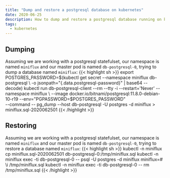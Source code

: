 ```yaml
---
title: "Dump and restore a postgresql database on kubernetes"
date: 2020-06-25
description: How to dump and restore a postgresql database running on kubernetes
tags:
  - kubernetes
---
```


## Dumping
Assuming we are working with a postgresql statefulset, our namespace is named `miniflux` and our master pod is named `db-postgresql-0`, trying to
dump a database named `miniflux`:
{{< highlight sh >}}
export POSTGRES_PASSWORD=$(kubectl get secret --namespace miniflux db-postgresql \
  -o jsonpath="{.data.postgresql-password}" | base64 --decode)
kubectl run db-postgresql-client --rm --tty -i --restart='Never' --namespace miniflux \
  --image docker.io/bitnami/postgresql:11.8.0-debian-10-r19 --env="PGPASSWORD=$POSTGRES_PASSWORD" \
  --command -- pg_dump --host db-postgresql -U postgres -d miniflux > miniflux.sql-2020062501
{{< /highlight >}}

## Restoring

Assuming we are working with a postgresql statefulset, our namespace is named `miniflux` and our master pod is named `db-postgresql-0`, trying to
restore a database named `miniflux`:
{{< highlight sh >}}
kubectl -n miniflux cp miniflux.sql-2020062501 db-postgresql-0:/tmp/miniflux.sql
kubectl -n miniflux exec -ti db-postgresql-0 -- psql -U postgres -d miniflux
miniflux=# \i /tmp/miniflux.sql
kubectl -n miniflux exec -ti db-postgresql-0 -- rm /tmp/miniflux.sql
{{< /highlight >}}
